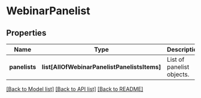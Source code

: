 # WebinarPanelist

## Properties
Name | Type | Description | Notes
------------ | ------------- | ------------- | -------------
**panelists** | **list[AllOfWebinarPanelistPanelistsItems]** | List of panelist objects. | [optional] 

[[Back to Model list]](../README.md#documentation-for-models) [[Back to API list]](../README.md#documentation-for-api-endpoints) [[Back to README]](../README.md)

